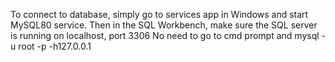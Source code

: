To connect to database, simply go to services app in Windows and start MySQL80 service.
Then in the SQL Workbench, make sure the SQL server is running on localhost, port 3306
No need to go to cmd prompt and  mysql -u root -p -h127.0.0.1


